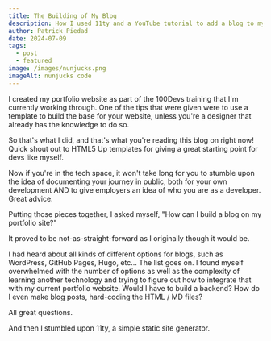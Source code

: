 ```yaml
---
title: The Building of My Blog
description: How I used 11ty and a YouTube tutorial to add a blog to my portfolio website.
author: Patrick Piedad
date: 2024-07-09
tags:
  - post
  - featured
image: /images/nunjucks.png
imageAlt: nunjucks code
---
```


I created my portfolio website as part of the 100Devs training that I'm currently working through. One of the tips that were given were to use a template to build the base for your website, unless you're a designer that already has the knowledge to do so. 

So that's what I did, and that's what you're reading this blog on right now! Quick shout out to HTML5 Up templates for giving a great starting point for devs like myself.

Now if you're in the tech space, it won't take long for you to stumble upon the idea of documenting your journey in public, both for your own development AND to give employers an idea of who you are as a developer. Great advice.

Putting those pieces together, I asked myself, "How can I build a blog on my portfolio site?" 

It proved to be not-as-straight-forward as I originally though it would be.

I had heard about all kinds of different options for blogs, such as WordPress, GitHub Pages, Hugo, etc... The list goes on. I found myself overwhelmed with the number of options as well as the complexity of learning another technology and trying to figure out how to integrate that with my current portfolio website. Would I have to build a backend? How do I even make blog posts, hard-coding the HTML / MD files? 

All great questions.

And then I stumbled upon 11ty, a simple static site generator.

